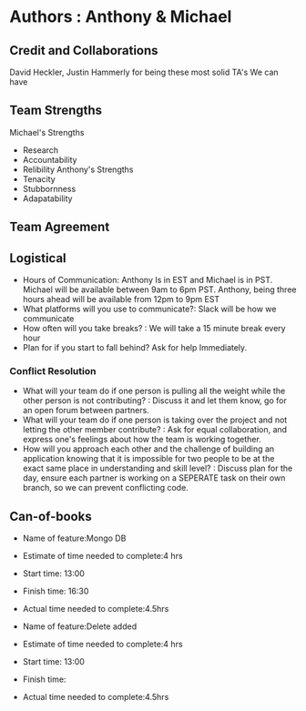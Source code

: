 # Authors : Anthony & Michael

## Credit and Collaborations
<!-- Give credit (and a link) to other people or resources that helped you build this application. -->
David Heckler, Justin Hammerly for being  these most solid TA's We can have

## Team Strengths

Michael's Strengths

* Research
* Accountability
* Relibility
Anthony's Strengths
* Tenacity
* Stubbornness
* Adapatability

## Team Agreement

## Logistical

* Hours of Communication: Anthony Is in EST and Michael is in PST. Michael will be available between 9am to 6pm PST. Anthony, being three hours ahead will be available from 12pm to 9pm EST
* What platforms will you use to  communicate?: Slack will be how we communicate
* How often will you take breaks? : We will take a 15 minute break every hour
* Plan for if you start to fall behind? Ask for help Immediately.

### Conflict Resolution

* What will your team do if one person is pulling all the weight while the other person is not contributing? : Discuss it and let them know, go for an open forum between partners.
* What will your team do if one person is taking over the project and not letting the other member contribute?  : Ask for equal collaboration, and express one's feelings about how the team is working together.
* How will you approach each other and the challenge of building an application knowing that it is impossible for two people to be at the exact same place in understanding and skill level? : Discuss plan for the day, ensure each partner is working on a SEPERATE task on their own branch, so we can prevent conflicting code.

## Can-of-books

* Name of feature:Mongo DB

* Estimate of time needed to complete:4 hrs

* Start time: 13:00

* Finish time: 16:30

* Actual time needed to complete:4.5hrs

* Name of feature:Delete added

* Estimate of time needed to complete:4 hrs

* Start time: 13:00

* Finish time:

* Actual time needed to complete:4.5hrs
